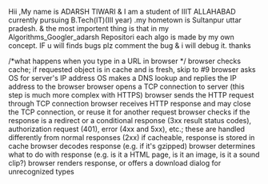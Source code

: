 Hii ,My name is ADARSH TIWARI & I am a student of IIIT ALLAHABAD currently pursuing B.Tech(IT)(III year) .my hometown is Sultanpur uttar pradesh. & the most importent thing is that in my Algorithms_Googler_adarsh Repositori each algo is made by my own concept.
IF u will finds bugs plz comment the bug & i will debug it.
thanks




/*what happens when you type in a URL in browser */
browser checks cache; if requested object is in cache and is fresh, skip to #9
browser asks OS for server's IP address
OS makes a DNS lookup and replies the IP address to the browser
browser opens a TCP connection to server (this step is much more complex with HTTPS)
browser sends the HTTP request through TCP connection
browser receives HTTP response and may close the TCP connection, or reuse it for another request
browser checks if the response is a redirect or a conditional response (3xx result status codes), authorization request (401), error (4xx and 5xx), etc.; these are handled differently from normal responses (2xx)
if cacheable, response is stored in cache
browser decodes response (e.g. if it's gzipped)
browser determines what to do with response (e.g. is it a HTML page, is it an image, is it a sound clip?)
browser renders response, or offers a download dialog for unrecognized types

